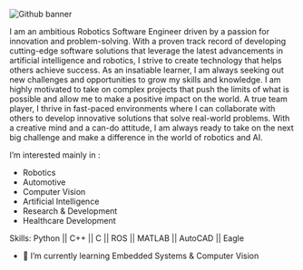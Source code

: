 ![Github banner](https://user-images.githubusercontent.com/80663623/221373033-1cca3eb7-f015-4732-ad28-1c0ef3d0ec1d.png)

I am an ambitious Robotics Software Engineer driven by a passion for innovation and problem-solving. With a proven track record of developing cutting-edge software solutions that leverage the latest advancements in artificial intelligence and robotics, I strive to create technology that helps others achieve success. As an insatiable learner, I am always seeking out new challenges and opportunities to grow my skills and knowledge. I am highly motivated to take on complex projects that push the limits of what is possible and allow me to make a positive impact on the world. A true team player, I thrive in fast-paced environments where I can collaborate with others to develop innovative solutions that solve real-world problems. With a creative mind and a can-do attitude, I am always ready to take on the next big challenge and make a difference in the world of robotics and AI. 

I’m interested mainly in :

- Robotics
- Automotive
- Computer Vision
- Artificial Intelligence
- Research & Development
- Healthcare Development

Skills: Python || C++ || C || ROS || MATLAB || AutoCAD || Eagle 

- 🌱 I’m currently learning Embedded Systems & Computer Vision  





